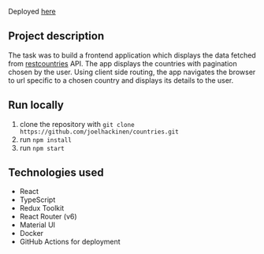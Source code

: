 Deployed [here](https://lively-sky-3924.fly.dev/)

## Project description

The task was to build a frontend application which displays the data fetched from [restcountries](https://restcountries.com/v3.1/all) API.
The app displays the countries with pagination chosen by the user. Using client side routing, the app navigates the browser to url specific to a chosen country and displays its details to the user.

## Run locally

1. clone the repository with `git clone https://github.com/joelhackinen/countries.git`
2. run `npm install`
3. run `npm start`

## Technologies used

- React
- TypeScript
- Redux Toolkit
- React Router (v6)
- Material UI
- Docker
- GitHub Actions for deployment
